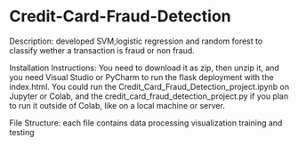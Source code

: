 # Credit-Card-Fraud-Detection
Description: developed SVM,logistic regression and random forest to classify wether a transaction is fraud or non fraud.

Installation Instructions: You need to download it as zip, then unzip it, and you need Visual Studio or PyCharm to run the flask deployment with the index.html. You could run the Credit_Card_Fraud_Detection_project.ipynb on Jupyter or Colab, and the credit_card_fraud_detection_project.py if you plan to run it outside of Colab, like on a local machine or server.

File Structure: each file contains data processing visualization training and testing
